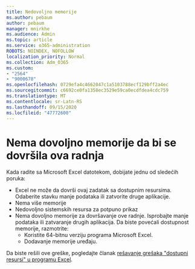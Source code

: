 ```yaml
---
title: Nedovoljno memorije
ms.author: pebaum
author: pebaum
manager: mnirkhe
ms.audience: Admin
ms.topic: article
ms.service: o365-administration
ROBOTS: NOINDEX, NOFOLLOW
localization_priority: Normal
ms.collection: Adm_O365
ms.custom:
- "2564"
- "9000678"
ms.openlocfilehash: 0729efa4c4662047c1a5103788ecf129bff2a4ec
ms.sourcegitcommit: c6692ce0fa1358ec3529e59ca0ecdfdea4cdc759
ms.translationtype: MT
ms.contentlocale: sr-Latn-RS
ms.lasthandoff: 09/15/2020
ms.locfileid: "47772600"
---
```

# <a name="there-isnt-enough-memory-to-complete-this-action"></a>Nema dovoljno memorije da bi se dovršila ova radnja

Kada radite sa Microsoft Excel datotekom, dobijate jednu od sledećih poruka:

- Excel ne može da dovrši ovaj zadatak sa dostupnim resursima. Odaberite stavku manje podataka ili zatvorite druge aplikacije.
- Nema više memorije
- Nedovoljno sistemskih resursa za potpuno prikaz
- Nema dovoljno memorije za dovršavanje ove radnje. Isprobajte manje podataka ili zatvaranje drugih aplikacija. Da biste povećali dostupnost memorije, razmotrite: 
    - Koristite 64-bitnu verziju programa Microsoft Excel.
    - Dodavanje memorije uređaju.

Da biste rešili ove greške, pogledajte članak [rešavanje grešaka "dostupni resursi" u programu Excel](https://docs.microsoft.com/office/troubleshoot/excel/available-resources-errors).
